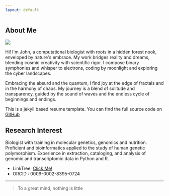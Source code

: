 ```yaml
---
layout: default
---
```


## About Me

<img class="profile-picture" src="https://avatars.githubusercontent.com/u/116732521?v=4">

Hi! I'm John, a computational biologist with roots in a hidden forest nook, enveloped by nature's embrace. My work bridges reality and dreams, blending cosmic creativity with scientific rigor. I compose binary symphonies and whisper to electrons, coding by moonlight and exploring the cyber landscapes.

Embracing the absurd and the quantum, I find joy at the edge of fractals and in the harmony of chaos. My journey is a blend of solitude and transparency, guided by the sound of waves and the endless cycle of beginnings and endings.

This is a jekyll based resume template. You can find the full source code on [GitHub](https://github.com/bk2dcradle/researcher)

## Research Interest

Biologist with training in molecular genetics, genomics and nutrition. Proficient and bioinformatics applied to the study of human genetic polymorphism. Experience in extraction, cataloging, and analysis of genomic and transcriptomic data in Python and R.

- LinkTree: [Click Me!](https://linktr.ee/johndef64)
- ORCID : 0009-0002-8395-0724

<!--  

## Publications

[1] G. M. De Filippis, M. Monticelli, A. Pollice, T. Angrisano, B. H. Mele, e V. Calabrò, «Computational Strategies in Nutrigenetics: Constructing a Reference Dataset of Nutrition-Associated Genetic Polymorphisms», medRxiv, 2023, doi: 10.1101/2023.08.04.23293659.

[2] G. M. De Filippis, A. M. Rinaldi, C. Russo, e C. Tommasino, «Enhanced Semantic Understanding with Graph-Based Information Retrieval», presentato al Communications in Computer and Information Science, 2025, pp. 11–24. doi: 10.1007/978-3-031-71382-8_2.

[3] G. M. De Filippis, A. M. Rinaldi, C. Russo, e C. Tommasino, «Advanced Topic Modeling in Genomics: Towards Personalized Dietary Recommendations Through BERTopic Analysis», presentato al Lecture Notes in Computer Science (including subseries Lecture Notes in Artificial Intelligence and Lecture Notes in Bioinformatics), 2025, pp. 3–17. doi: 10.1007/978-3-031-78093-6_1.

[4] D. Benfenati, G. M. De Filippis, A. M. Rinaldi, C. Russo, e C. Tommasino, «A Retrieval-augmented Generation application for Question-Answering in Nutrigenetics Domain», presentato al Procedia Computer Science, 2024, pp. 586–595. doi: 10.1016/j.procs.2024.09.467.

-->

<!--
## Typography

This is a [link](http://google.com). Something *italics* and something **bold**.

Here is a table

Year | Award | Category
-----|-------|--------
2014 | Emmy  | Won Outstanding Lead Actor in a miniseries or a movie
2015 | BAFTA | Nominated for Best Leading Actor for Sherlock
2014 | Satellite | Won Best Actor miniseries or television film

Here is a horizontal rule
-->

---

<!--  Here is a blockquote -->

> To a great mind, nothing is little

<!--  
## References

* Foo Bar: Head of Department, Placeholder Names, Lorem
* John Doe: Associate Professor, Department of Computer Science, Ipsum
-->
